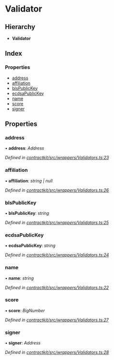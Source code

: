 # Validator

## Hierarchy

* **Validator**

## Index

### Properties

* [address]()
* [affiliation]()
* [blsPublicKey]()
* [ecdsaPublicKey]()
* [name]()
* [score]()
* [signer]()

## Properties

### address

• **address**: _Address_

_Defined in_ [_contractkit/src/wrappers/Validators.ts:23_](https://github.com/celo-org/celo-monorepo/blob/master/packages/sdk/contractkit/src/wrappers/Validators.ts#L23)

### affiliation

• **affiliation**: _string \| null_

_Defined in_ [_contractkit/src/wrappers/Validators.ts:26_](https://github.com/celo-org/celo-monorepo/blob/master/packages/sdk/contractkit/src/wrappers/Validators.ts#L26)

### blsPublicKey

• **blsPublicKey**: _string_

_Defined in_ [_contractkit/src/wrappers/Validators.ts:25_](https://github.com/celo-org/celo-monorepo/blob/master/packages/sdk/contractkit/src/wrappers/Validators.ts#L25)

### ecdsaPublicKey

• **ecdsaPublicKey**: _string_

_Defined in_ [_contractkit/src/wrappers/Validators.ts:24_](https://github.com/celo-org/celo-monorepo/blob/master/packages/sdk/contractkit/src/wrappers/Validators.ts#L24)

### name

• **name**: _string_

_Defined in_ [_contractkit/src/wrappers/Validators.ts:22_](https://github.com/celo-org/celo-monorepo/blob/master/packages/sdk/contractkit/src/wrappers/Validators.ts#L22)

### score

• **score**: _BigNumber_

_Defined in_ [_contractkit/src/wrappers/Validators.ts:27_](https://github.com/celo-org/celo-monorepo/blob/master/packages/sdk/contractkit/src/wrappers/Validators.ts#L27)

### signer

• **signer**: _Address_

_Defined in_ [_contractkit/src/wrappers/Validators.ts:28_](https://github.com/celo-org/celo-monorepo/blob/master/packages/sdk/contractkit/src/wrappers/Validators.ts#L28)

